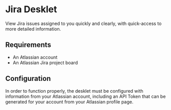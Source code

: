# Jira Desklet

View Jira issues assigned to you quickly and clearly, with quick-access to more detailed information.

## Requirements

- An Atlassian account
- An Atlassian Jira project board

## Configuration

In order to function properly, the desklet must be configured with information from your Atlassian account, including an API Token that can be generated for your account from your Atlassian profile page.